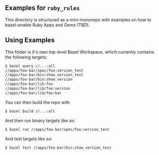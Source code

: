 ## Examples for `ruby_rules`

This directory is structured as a mini-monorepo with examples on how to bazel-enable Ruby Apps and Gems (TBD).

## Using Examples

This folder is it's own top-level Bazel Workspace, which currently contains the following targets:

```bash
$ bazel query //...:all
//apps/foo-bar/spec/foo:version_test
//apps/foo-bar/bin:show_version_test
//apps/foo-bar/bin:show_version
//apps/foo-bar/lib:foo
//apps/foo-bar/lib/foo:version
//apps/foo-bar/lib/foo:bar
```

You can then build the repo with

```bash
$ bazel build //...:all
```

And then run binary targets like so:

```bash
$ bazel run //apps/foo-bar/spec/foo:version_test
```

And test targets like so:

```bash
$ bazel test //apps/foo-bar/bin:show_version_test
```
